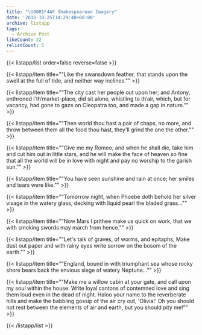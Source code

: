 ```yaml
---
title: "\U0001F4AF Shakespearean Imagery"
date: '2015-10-25T14:29:40+00:00'
archive: listapp
tags: 
  - Archive Post
likeCount: 22
relistCount: 5
---
```



{{< listapp/list order=false reverse=false >}}

   {{< listapp/item title="\"Like the swansdown feather, that stands upon the swell at the full of tide, and neither way inclines.\"" >}}

   {{< listapp/item title="“The city cast her people out upon her; and Antony, enthroned i’th’market-place, did sit alone, whistling to th’air, which, but for vacancy, had gone to gaze on Cleopatra too, and made a gap in nature.”" >}}

   {{< listapp/item title="\"Then world thou hast a pair of chaps, no more, and throw between them all the food thou hast, they'll grind the one the other.\"" >}}

   {{< listapp/item title="\"Give me my Romeo; and when he shall die, take him and cut him out in little stars, and he will make the face of heaven so fine that all the world will be in love with night and pay no worship to the garish sun.\"" >}}

   {{< listapp/item title="\"You have seen sunshine and rain at once; her smiles and tears were like.\"" >}}

   {{< listapp/item title="\"Tomorrow night, when Phoebe doth behold her silver visage in the watery glass, decking with liquid pearl the bladed grass…\"" >}}

   {{< listapp/item title="\"Now Mars I prithee make us quick on work, that we with smoking swords may march from hence.\"" >}}

   {{< listapp/item title="\"Let's talk of graves, of worms, and epitaphs; Make dust out paper and with rainy eyes write sorrow on the bosom of the earth.\"" >}}

   {{< listapp/item title="\"England, bound in with triumphant sea whose rocky shore bears back the envious siege of watery Neptune...\"" >}}

   {{< listapp/item title="\"Make me a willow cabin at your gate, and call upon my soul within the house. Write loyal cantons of contemned love and sing them loud even in the dead of night. Haloo your name to the reverberate hills and make the babbling gossip of the air cry out, 'Olivia!' Oh you should not rest between the elements of air and earth, but you should pity me!\"" >}}

{{< /listapp/list >}}
